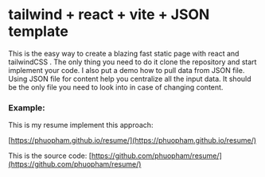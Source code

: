 # tailwind + react + vite + JSON template

This is the easy way to create a blazing fast static page with react and tailwindCSS . The only thing you need to do it clone the repository and start implement your code. I also put a demo how to pull data from JSON file. Using JSON file for content help you centralize all the input data. It should be the only file you need to look into in case of changing content.

### Example: 
This is my resume implement this approach:

[https://phuopham.github.io/resume/](https://phuopham.github.io/resume/)

This is the source code:
[https://github.com/phuopham/resume/](https://github.com/phuopham/resume/)
